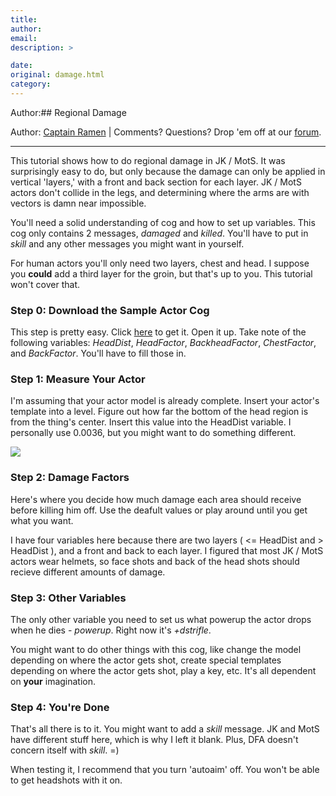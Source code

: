 ```yaml
---
title: 
author: 
email: 
description: >

date: 
original: damage.html
category: 
---
```


Author:## Regional Damage

Author: [Captain Ramen](mailto:ctramen@outpostd34.com) | Comments?
Questions? Drop 'em off at our [forum](/forums/lsp/).

-----

This tutorial shows how to do regional damage in JK / MotS. It was
surprisingly easy to do, but only because the damage can only be applied
in vertical 'layers,' with a front and back section for each layer. JK /
MotS actors don't collide in the legs, and determining where the arms
are with vectors is damn near impossible.

You'll need a solid understanding of cog and how to set up variables.
This cog only contains 2 messages, *damaged* and *killed*. You'll have
to put in *skill* and any other messages you might want in yourself.

For human actors you'll only need two layers, chest and head. I suppose
you **could** add a third layer for the groin, but that's up to you.
This tutorial won't cover that.

### Step 0: Download the Sample Actor Cog

This step is pretty easy. Click [here](actor_lsp.cog) to get it. Open it
up. Take note of the following variables: *HeadDist*, *HeadFactor*,
*BackheadFactor*, *ChestFactor*, and *BackFactor*. You'll have to fill
those in.

### Step 1: Measure Your Actor

I'm assuming that your actor model is already complete. Insert your
actor's template into a level. Figure out how far the bottom of the head
region is from the thing's center. Insert this value into the HeadDist
variable. I personally use 0.0036, but you might want to do something
different.

![](damage01.gif)

### Step 2: Damage Factors

Here's where you decide how much damage each area should receive before
killing him off. Use the deafult values or play around until you get
what you want.

I have four variables here because there are two layers ( \<= HeadDist
and \> HeadDist ), and a front and back to each layer. I figured that
most JK / MotS actors wear helmets, so face shots and back of the head
shots should recieve different amounts of damage.

### Step 3: Other Variables

The only other variable you need to set us what powerup the actor drops
when he dies - *powerup*. Right now it's *+dstrifle*.

You might want to do other things with this cog, like change the model
depending on where the actor gets shot, create special templates
depending on where the actor gets shot, play a key, etc. It's all
dependent on **your** imagination.

### Step 4: You're Done

That's all there is to it. You might want to add a *skill* message. JK
and MotS have different stuff here, which is why I left it blank. Plus,
DFA doesn't concern itself with *skill*. =)

When testing it, I recommend that you turn 'autoaim' off. You won't be
able to get headshots with it on.
